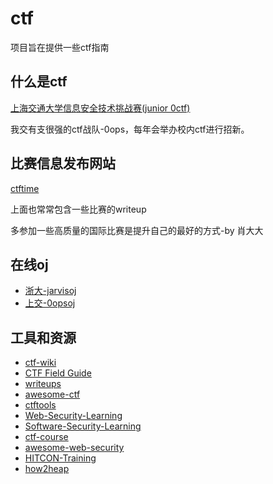 # ctf
项目旨在提供一些ctf指南

## 什么是ctf
[上海交通大学信息安全技术挑战赛(junior 0ctf)](https://tongqu.me/act/16335)

我交有支很强的ctf战队-0ops，每年会举办校内ctf进行招新。
## 比赛信息发布网站
[ctftime](https://ctftime.org/)

上面也常常包含一些比赛的writeup

多参加一些高质量的国际比赛是提升自己的最好的方式-by 肖大大

## 在线oj
- [浙大-jarvisoj](https://www.jarvisoj.com/)
- [上交-0opsoj](https://ctfzone.sjtu.cn/)

## 工具和资源
- [ctf-wiki](https://github.com/ctf-wiki/ctf-wiki)
- [CTF Field Guide](https://github.com/trailofbits/ctf)
- [writeups](https://github.com/ctfs)
- [awesome-ctf](https://github.com/apsdehal/awesome-ctf)
- [ctftools](https://github.com/zardus/ctf-tools)
- [Web-Security-Learning](https://github.com/CHYbeta/Web-Security-Learning)
- [Software-Security-Learning](https://github.com/CHYbeta/Software-Security-Learning)
- [ctf-course](https://github.com/qazbnm456/ctf-course)
- [awesome-web-security](https://github.com/qazbnm456/awesome-web-security)
- [HITCON-Training](https://github.com/scwuaptx/HITCON-Training)
- [how2heap](https://github.com/shellphish/how2heap)
